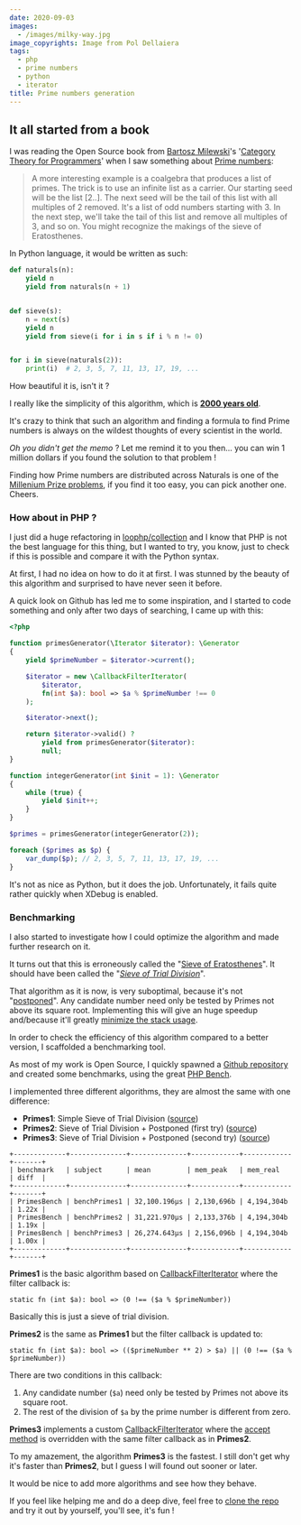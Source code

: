 ```yaml
---
date: 2020-09-03
images: 
  - /images/milky-way.jpg
image_copyrights: Image from Pol Dellaiera
tags:
  - php
  - prime numbers
  - python
  - iterator
title: Prime numbers generation
---
```


## It all started from a book

I was reading the Open Source book from [Bartosz Milewski][bartosz website]'s '[Category Theory for Programmers][Category theory for programmers]' when I saw something about
[Prime numbers][prime number wikipedia]:

> A more interesting example is a coalgebra that produces a list of
> primes. The trick is to use an infinite list as a carrier. Our starting
> seed will be the list [2..]. The next seed will be the tail
> of this list with all multiples of 2 removed. It's a list of odd numbers
> starting with 3. In the next step, we'll take the tail of this list and
> remove all multiples of 3, and so on. You might recognize the makings of
> the sieve of Eratosthenes.

In Python language, it would be written as such:

```python
def naturals(n):
    yield n
    yield from naturals(n + 1)


def sieve(s):
    n = next(s)
    yield n
    yield from sieve(i for i in s if i % n != 0)


for i in sieve(naturals(2)):
    print(i)  # 2, 3, 5, 7, 11, 13, 17, 19, ...
```

How beautiful it is, isn't it ?

I really like the simplicity of this algorithm, which is [**2000 years old**][sieve of eratosthenes].

It's crazy to think that such an algorithm and finding a formula to find Prime numbers is always on the wildest thoughts
of every scientist in the world.

_Oh you didn't get the memo_ ? Let me remind it to you then... you can win 1 million dollars if you found the solution
to that problem !

Finding how Prime numbers are distributed across Naturals is one of the [Millenium Prize problems][millenium prizes],
if you find it too easy, you can pick another one. Cheers.

### How about in PHP ?

I just did a huge refactoring in [loophp/collection][loophp/collection github] and I know that PHP is not the best
language for this thing, but I wanted to try, you know, just to check if this is possible and compare it with the
Python syntax.

At first, I had no idea on how to do it at first. I was stunned by the beauty of this algorithm and surprised to have
never seen it before.

A quick look on Github has led me to some inspiration, and I started to code something and only after two days of
searching, I came up with this:

```php
<?php 

function primesGenerator(\Iterator $iterator): \Generator
{
    yield $primeNumber = $iterator->current();

    $iterator = new \CallbackFilterIterator(
        $iterator,
        fn(int $a): bool => $a % $primeNumber !== 0
    );

    $iterator->next();

    return $iterator->valid() ?
        yield from primesGenerator($iterator):
        null;
}

function integerGenerator(int $init = 1): \Generator
{
    while (true) {
        yield $init++;
    }
}

$primes = primesGenerator(integerGenerator(2));

foreach ($primes as $p) {
    var_dump($p); // 2, 3, 5, 7, 11, 13, 17, 19, ...
}
```

It's not as nice as Python, but it does the job. Unfortunately, it fails quite rather quickly when XDebug is enabled.

### Benchmarking

I also started to investigate how I could optimize the algorithm and made further research on it.

It turns out that this is erroneously called the "[Sieve of Eratosthenes][sieve of eratosthenes]".
It should have been called the "_[Sieve of Trial Division][trial division wikipedia]_".

That algorithm as it is now, is very suboptimal, because it's not "[postponed][postponed sieve]".
Any candidate number need only be tested by Primes not above its square root.
Implementing this will give an huge speedup and/because it'll greatly [minimize the stack usage][minimize the stack usage].

In order to check the efficiency of this algorithm compared to a better version, I scaffolded a benchmarking tool.

As most of my work is Open Source, I quickly spawned a [Github repository][github repository] and created some
benchmarks, using the great [PHP Bench][phpbench/phpbench github].

I implemented three different algorithms, they are almost the same with one difference:

* **Primes1**: Simple Sieve of Trial Division ([source][source primes1])
* **Primes2**: Sieve of Trial Division + Postponed (first try) ([source][source primes2])
* **Primes3**: Sieve of Trial Division + Postponed (second try) ([source][source primes3])

```
+-------------+--------------+--------------+------------+------------+-------+
| benchmark   | subject      | mean         | mem_peak   | mem_real   | diff  |
+-------------+--------------+--------------+------------+------------+-------+
| PrimesBench | benchPrimes1 | 32,100.196μs | 2,130,696b | 4,194,304b | 1.22x |
| PrimesBench | benchPrimes2 | 31,221.970μs | 2,133,376b | 4,194,304b | 1.19x |
| PrimesBench | benchPrimes3 | 26,274.643μs | 2,156,096b | 4,194,304b | 1.00x |
+-------------+--------------+--------------+------------+------------+-------+
```

**Primes1** is the basic algorithm based on [CallbackFilterIterator][CallbackFilterIterator] where the filter callback
is: 

```
static fn (int $a): bool => (0 !== ($a % $primeNumber))
```

Basically this is just a sieve of trial division.

**Primes2** is the same as **Primes1** but the filter callback is updated to: 

```
static fn (int $a): bool => (($primeNumber ** 2) > $a) || (0 !== ($a % $primeNumber))
```

There are two conditions in this callback:

1. Any candidate number (`$a`) need only be tested by Primes not above its square root.
2. The rest of the division of `$a` by the prime number is different from zero.

**Primes3** implements a custom [CallbackFilterIterator][CallbackFilterIterator] where the [accept method][accept method]
is overridden with the same filter callback as in **Primes2**.

To my amazement, the algorithm **Primes3** is the fastest. I still don't get why it's faster than **Primes2**, but I
guess I will found out sooner or later.

It would be nice to add more algorithms and see how they behave.

If you feel like helping me and do a deep dive, feel free to [clone the repo][github repository] and try it out by
yourself, you'll see, it's fun !

[bartosz website]: https://bartoszmilewski.com/
[Category theory for programmers]: https://github.com/hmemcpy/milewski-ctfp-pdf
[sieve of eratosthenes]: https://en.wikipedia.org/wiki/Sieve_of_Eratosthenes
[postponed sieve]: http://stackoverflow.com/a/8871918/849891
[minimize the stack usage]: http://stackoverflow.com/a/14821313/849891
[millenium prizes]: https://en.wikipedia.org/wiki/Millennium_Prize_Problems
[github repository]: https://github.com/drupol/primes-bench/
[CallbackFilterIterator]: https://www.php.net/manual/en/class.callbackfilteriterator.php
[accept method]: https://www.php.net/manual/en/callbackfilteriterator.accept.php
[trial division wikipedia]: https://en.wikipedia.org/wiki/Trial_division
[prime number wikipedia]: https://en.wikipedia.org/wiki/Prime_number
[loophp/collection github]: https://github.com/loophp/collection/
[phpbench/phpbench github]: https://github.com/phpbench/phpbench
[source primes1]: https://github.com/drupol/primes-bench/blob/master/src/Primes.php
[source primes2]: https://github.com/drupol/primes-bench/blob/master/src/Primes2.php
[source primes3]: https://github.com/drupol/primes-bench/blob/master/src/Primes3.php
